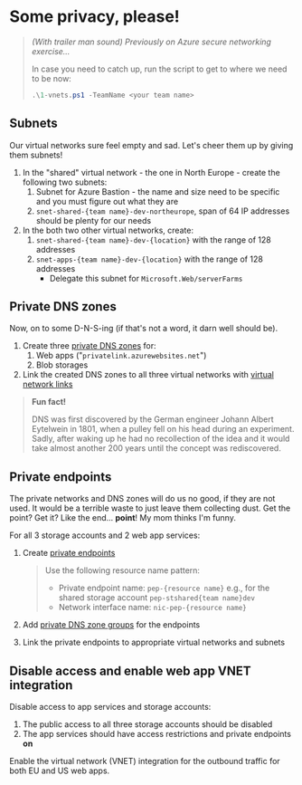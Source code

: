 # Some privacy, please!

> *(With trailer man sound) Previously on Azure secure networking exercise...*
>
> In case you need to catch up, run the script to get to where we need to be now:
>
> ```ps1
> .\1-vnets.ps1 -TeamName <your team name>
> ```

## Subnets

Our virtual networks sure feel empty and sad. Let's cheer them up by giving them subnets!

1. In the "shared" virtual network - the one in North Europe - create the following two subnets:
    1. Subnet for Azure Bastion - the name and size need to be specific and you must figure out what they are
    1. `snet-shared-{team name}-dev-northeurope`, span of 64 IP addresses should be plenty for our needs
        <!-- * Add service endpoint for storage -->
1. In the both two other virtual networks, create:
    1. `snet-shared-{team name}-dev-{location}` with the range of 128 addresses
        <!-- * Add service endpoint for storage -->
    1. `snet-apps-{team name}-dev-{location}` with the range of 128 addresses
        * Delegate this subnet for `Microsoft.Web/serverFarms`

## Private DNS zones

Now, on to some D-N-S-ing (if that's not a word, it darn well should be).

1. Create three [private DNS zones](https://learn.microsoft.com/azure/dns/private-dns-privatednszone) for:
    1. Web apps ("`privatelink.azurewebsites.net`")
    1. Blob storages
1. Link the created DNS zones to all three virtual networks with [virtual network links](https://learn.microsoft.com/azure/dns/private-dns-virtual-network-links)

> **Fun fact!**
>
> DNS was first discovered by the German engineer Johann Albert Eytelwein in 1801, when a pulley fell on his head during an experiment. Sadly, after waking up he had no recollection of the idea and it would take almost another 200 years until the concept was rediscovered.

## Private endpoints

The private networks and DNS zones will do us no good, if they are not used. It would be a terrible waste to just leave them collecting dust. Get the point? Get it? Like the end... **point**! My mom thinks I'm funny.

For all 3 storage accounts and 2 web app services:

1. Create [private endpoints](https://learn.microsoft.com/azure/private-link/private-endpoint-overview)

    > Use the following resource name pattern:
    >
    > * Private endpoint name: `pep-{resource name}` e.g., for the shared storage account `pep-stshared{team name}dev`
    > * Network interface name: `nic-pep-{resource name}`

1. Add [private DNS zone groups](https://learn.microsoft.com/azure/private-link/private-endpoint-dns#private-dns-zone-group) for the endpoints
1. Link the private endpoints to appropriate virtual networks and subnets

## Disable access and enable web app VNET integration

Disable access to app services and storage accounts:

<!-- 1. The access to the storage accounts should be only allowed from the virtual network they are in -->
1. The public access to all three storage accounts should be disabled
1. The app services should have access restrictions and private endpoints **on**

Enable the virtual network (VNET) integration for the outbound traffic for both EU and US web apps.
